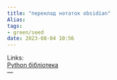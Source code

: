 ```yaml
---
title: "переклад нотаток obsidian"
Alias: 
tags:
- green/seed
date: 2023-08-04 10:56
---
```

Links:  
[Python бібліотека](https://pypi.org/project/md-translate/)  
—

